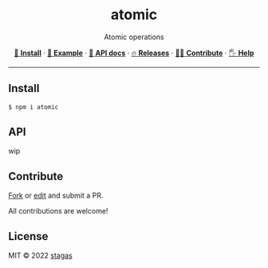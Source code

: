 <h1 align="center">atomic</h1>

<p align="center">
Atomic operations
</p>

<p align="center">
   <a href="#install">        🔧 <strong>Install</strong></a>
 · <a href="#example">        🧩 <strong>Example</strong></a>
 · <a href="#api">            📜 <strong>API docs</strong></a>
 · <a href="https://github.com/stagas/atomic/releases"> 🔥 <strong>Releases</strong></a>
 · <a href="#contribute">     💪🏼 <strong>Contribute</strong></a>
 · <a href="https://github.com/stagas/atomic/issues">   🖐️ <strong>Help</strong></a>
</p>

---

## Install

```sh
$ npm i atomic
```

## API

wip

## Contribute

[Fork](https://github.com/stagas/atomic/fork) or 
[edit](https://github.dev/stagas/atomic) and submit a PR.

All contributions are welcome!

## License

MIT &copy; 2022
[stagas](https://github.com/stagas)
